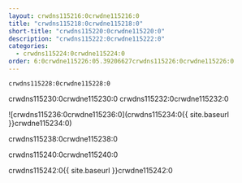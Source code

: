 ```yaml
---
layout: crwdns115216:0crwdne115216:0
title: "crwdns115218:0crwdne115218:0"
short-title: "crwdns115220:0crwdne115220:0"
description: "crwdns115222:0crwdne115222:0"
categories:
  - crwdns115224:0crwdne115224:0
order: 6:0crwdne115226:05.39206627crwdns115226:0crwdne115226:0
---
```

`crwdns115228:0crwdne115228:0`

crwdns115230:0crwdne115230:0 crwdns115232:0crwdne115232:0

![crwdns115236:0crwdne115236:0](crwdns115234:0{{ site.baseurl }}crwdne115234:0)

crwdns115238:0crwdne115238:0

crwdns115240:0crwdne115240:0

crwdns115242:0{{ site.baseurl }}crwdne115242:0
